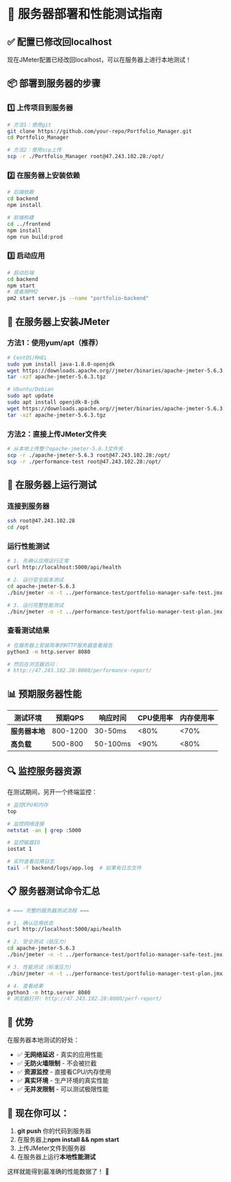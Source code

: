 # 🚀 服务器部署和性能测试指南

## ✅ **配置已修改回localhost**

现在JMeter配置已经改回localhost，可以在服务器上进行本地测试！

## 📦 **部署到服务器的步骤**

### 1️⃣ **上传项目到服务器**
```bash
# 方法1：使用git
git clone https://github.com/your-repo/Portfolio_Manager.git
cd Portfolio_Manager

# 方法2：使用scp上传
scp -r ./Portfolio_Manager root@47.243.102.28:/opt/
```

### 2️⃣ **在服务器上安装依赖**
```bash
# 后端依赖
cd backend
npm install

# 前端构建
cd ../frontend
npm install
npm run build:prod
```

### 3️⃣ **启动应用**
```bash
# 启动后端
cd backend
npm start
# 或者用PM2
pm2 start server.js --name "portfolio-backend"
```

## 🧪 **在服务器上安装JMeter**

### 方法1：使用yum/apt（推荐）
```bash
# CentOS/RHEL
sudo yum install java-1.8.0-openjdk
wget https://downloads.apache.org//jmeter/binaries/apache-jmeter-5.6.3.tgz
tar -xzf apache-jmeter-5.6.3.tgz

# Ubuntu/Debian
sudo apt update
sudo apt install openjdk-8-jdk
wget https://downloads.apache.org//jmeter/binaries/apache-jmeter-5.6.3.tgz
tar -xzf apache-jmeter-5.6.3.tgz
```

### 方法2：直接上传JMeter文件夹
```bash
# 从本地上传整个apache-jmeter-5.6.3文件夹
scp -r ./apache-jmeter-5.6.3 root@47.243.102.28:/opt/
scp -r ./performance-test root@47.243.102.28:/opt/
```

## 🎯 **在服务器上运行测试**

### 连接到服务器
```bash
ssh root@47.243.102.28
cd /opt
```

### 运行性能测试
```bash
# 1. 先确认应用运行正常
curl http://localhost:5000/api/health

# 2. 运行安全版本测试
cd apache-jmeter-5.6.3
./bin/jmeter -n -t ../performance-test/portfolio-manager-safe-test.jmx -l safe-test.jtl -e -o safe-report

# 3. 运行完整性能测试
./bin/jmeter -n -t ../performance-test/portfolio-manager-test-plan.jmx -l server-performance.jtl -e -o performance-report
```

### 查看测试结果
```bash
# 在服务器上安装简单的HTTP服务器查看报告
python3 -m http.server 8080

# 然后在浏览器访问：
# http://47.243.102.28:8080/performance-report/
```

## 📊 **预期服务器性能**

| 测试环境 | 预期QPS | 响应时间 | CPU使用率 | 内存使用率 |
|----------|---------|----------|-----------|-----------|
| **服务器本地** | 800-1200 | 30-50ms | <80% | <70% |
| **高负载** | 500-800 | 50-100ms | <90% | <80% |

## 🔍 **监控服务器资源**

在测试期间，另开一个终端监控：
```bash
# 监控CPU和内存
top

# 监控网络连接
netstat -an | grep :5000

# 监控磁盘IO
iostat 1

# 实时查看应用日志
tail -f backend/logs/app.log  # 如果有日志文件
```

## 📋 **服务器测试命令汇总**

```bash
# === 完整的服务器测试流程 ===

# 1. 确认应用状态
curl http://localhost:5000/api/health

# 2. 安全测试（低压力）
cd apache-jmeter-5.6.3
./bin/jmeter -n -t ../performance-test/portfolio-manager-safe-test.jmx -l safe.jtl -e -o safe-report

# 3. 性能测试（标准压力）
./bin/jmeter -n -t ../performance-test/portfolio-manager-test-plan.jmx -l perf.jtl -e -o perf-report

# 4. 查看结果
python3 -m http.server 8080
# 浏览器打开: http://47.243.102.28:8080/perf-report/
```

## 🎉 **优势**

在服务器本地测试的好处：
- ✅ **无网络延迟** - 真实的应用性能
- ✅ **无防火墙限制** - 不会被拦截
- ✅ **资源监控** - 直接看CPU/内存使用
- ✅ **真实环境** - 生产环境的真实性能
- ✅ **无并发限制** - 可以测试极限性能

## 🚀 **现在你可以**：

1. **git push** 你的代码到服务器
2. 在服务器上**npm install && npm start**
3. 上传JMeter文件到服务器
4. 在服务器上运行**本地性能测试**

这样就能得到最准确的性能数据了！ 🎯 